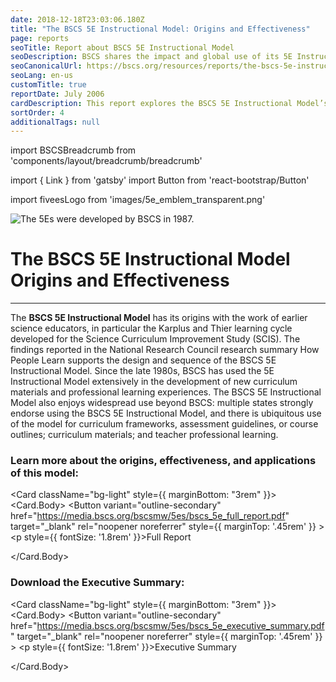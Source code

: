 ```yaml
---
date: 2018-12-18T23:03:06.180Z
title: "The BSCS 5E Instructional Model: Origins and Effectiveness"
page: reports
seoTitle: Report about BSCS 5E Instructional Model
seoDescription: BSCS shares the impact and global use of its 5E Instructional Model for curriculum development.
seoCanonicalUrl: https://bscs.org/resources/reports/the-bscs-5e-instructional-model-origins-and-effectiveness/
seoLang: en-us
customTitle: true
reportDate: July 2006
cardDescription: This report explores the BSCS 5E Instructional Model’s effectiveness and widespread use in curriculum development.
sortOrder: 4
additionalTags: null
---
```


import BSCSBreadcrumb from 'components/layout/breadcrumb/breadcrumb'

import { Link } from 'gatsby'
import Button from 'react-bootstrap/Button'

import fiveesLogo from 'images/5e_emblem_transparent.png'

<BSCSBreadcrumb pathname="/resources/reports/the-bscs-5e-instructional-model-origins-and-effectiveness" />

<div className="d-flex flex-row bd-highlight mb-3">
  <div className="p-2 bd-highlight">
    <img
      src={fiveesLogo}
      alt="The 5Es were developed by BSCS in 1987."
      style={{
        marginTop: ".5rem",
        width: "120px",
        minWidth: "90px"
      }}
      className="img-fluid"
    />
  </div>
  <div className="p-2 bd-highlight">
    <h1 className="jumbotron-heading">
      The BSCS 5E Instructional Model Origins and Effectiveness
    </h1>
  </div>
</div>

<hr />

The **BSCS 5E Instructional Model** has its origins with the work of earlier science educators, in particular the Karplus and Thier learning cycle developed for the Science Curriculum Improvement Study (SCIS). The findings reported in the National Research Council research summary How People Learn supports the design and sequence of the BSCS 5E Instructional Model. Since the late 1980s, BSCS has used the 5E Instructional Model extensively in the development of new curriculum materials and professional learning experiences. The BSCS 5E Instructional Model also enjoys widespread use beyond BSCS: multiple states strongly endorse using the BSCS 5E Instructional Model, and there is ubiquitous use of the model for curriculum frameworks, assessment guidelines, or course outlines; curriculum materials; and teacher professional learning.

### Learn more about the origins, effectiveness, and applications of this model:

<Card className="bg-light" style={{ marginBottom: "3rem" }}>
  <Card.Body>
    <Row>
      <Col xs={2} lg={1}>
        <Button
          variant="outline-secondary"
          href="https://media.bscs.org/bscsmw/5es/bscs_5e_full_report.pdf"
          target="_blank"
          rel="noopener noreferrer"
          style={{ marginTop: '.45rem' }}
        >
          <i className="fas fa-cloud-download-alt"></i>
        </Button>
      </Col>
      <Col>
        <p style={{ fontSize: '1.8rem' }}>Full Report</p>
      </Col>
    </Row>
  </Card.Body>
</Card>

### Download the Executive Summary:

<Card className="bg-light" style={{ marginBottom: "3rem" }}>
  <Card.Body>
    <Row>
      <Col xs={2} lg={1}>
        <Button
          variant="outline-secondary"
          href="https://media.bscs.org/bscsmw/5es/bscs_5e_executive_summary.pdf"
          target="_blank"
          rel="noopener noreferrer"
          style={{ marginTop: '.45rem' }}
        >
          <i className="fas fa-cloud-download-alt"></i>
        </Button>
      </Col>
      <Col>
        <p style={{ fontSize: '1.8rem' }}>Executive Summary</p>
      </Col>
    </Row>
  </Card.Body>
</Card>
